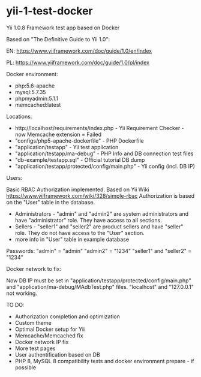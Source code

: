 # yii-1-test-docker
Yii 1.0.8 Framework test app based on Docker

Based on "The Definitive Guide to Yii 1.0":

EN: https://www.yiiframework.com/doc/guide/1.0/en/index

PL: https://www.yiiframework.com/doc/guide/1.0/pl/index

Docker environment:

- php:5.6-apache
- mysql:5.7.35
- phpmyadmin:5.1.1
- memcached:latest

Locations:

- http://localhost/requirements/index.php - Yii Requirement Checker - now Memcache extension = Failed
- "configs/php5-apache-dockerfile" - PHP Dockerfile
- "application/testapp" - Yii test application
- "application/testapp/ma-debug" - PHP Info and DB connection test files
- "db-example/testapp.sql" - Official tutorial DB dump
- "application/testapp/protected/config/main.php" - Yii config (incl. DB IP)

Users:

Basic RBAC Authorization implemented.
Based on Yii Wiki https://www.yiiframework.com/wiki/328/simple-rbac
Authorization is based on the "User" table in the database.
- Administrators - "admin" and "admin2" are system administrators and have "administrator" role. They have access to all sections.
- Sellers - "seller1" and "seller2" are product sellers and have "seller" role. They do not have access to the "User" section.
- more info in "User" table in example database

Passwords:
"admin" = "admin"
"admin2" = "1234"
"seller1" and "seller2" = "1234"


Docker network to fix:

Now DB IP must be set in "application/testapp/protected/config/main.php" and "application/ma-debug/MAdbTest.php" files.
"localhost" and "127.0.0.1" not working.

TO DO:
- Authorization completion and optimization
- Custom theme
- Optimal Docker setup for Yii 
- Memcache/Memcached fix 
- Docker network IP fix
- More test pages
- User authentification based on DB
- PHP 8, MySQL 8 compatibility tests and docker environment prepare - if possible
